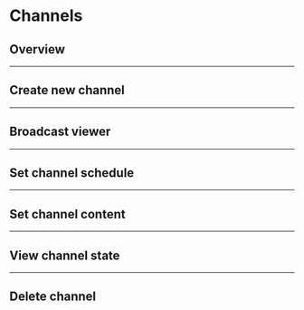 # Channels

## Overview

---

## Create new channel

---

## Broadcast viewer

---

## Set channel schedule

---

## Set channel content

---

## View channel state

---

## Delete channel